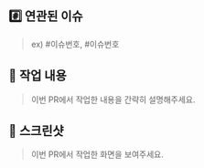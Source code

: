 ## #️⃣ 연관된 이슈

> ex) #이슈번호, #이슈번호

## 📝 작업 내용

> 이번 PR에서 작업한 내용을 간략히 설명해주세요.

## 📸 스크린샷

> 이번 PR에서 작업한 화면을 보여주세요.
